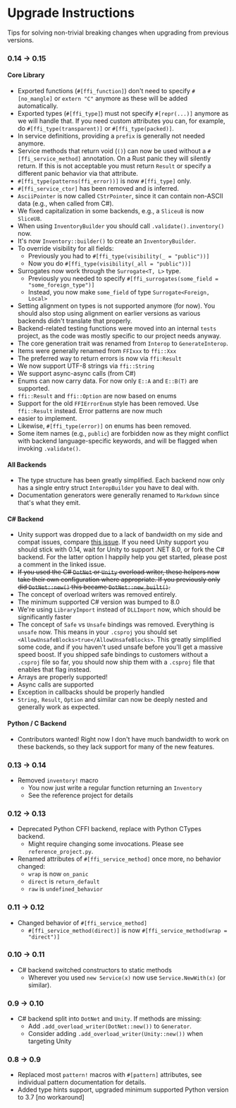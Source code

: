 # Upgrade Instructions

Tips for solving non-trivial breaking changes when upgrading from previous versions.

### 0.14 → 0.15

#### Core Library

- Exported functions (`#[ffi_function]`) don't need to specify `#[no_mangle]` or `extern "C"` anymore as these will be
  added automatically.
- Exported types (`#[ffi_type]`) must not specify `#[repr(...)]` anymore as we will handle that. If you need custom
  attributes you can, for example, do `#[ffi_type(transparent)]` or `#[ffi_type(packed)]`.
- In service definitions, providing a `prefix` is generally not needed anymore.
- Service methods that return void (`()`) can now be used without a `#[ffi_service_method]` annotation. On a Rust panic
  they will silently return. If this is not acceptable you must return `Result` or specify a different panic behavior
  via that attribute.
- `#[ffi_type(patterns(ffi_error))]` is now `#[ffi_type]` only.
- `#[ffi_service_ctor]` has been removed and is inferred.
- `AsciiPointer` is now called `CStrPointer`, since it can contain non-ASCII data (e.g., when called from C#).
- We fixed capitalization in some backends, e.g., a `Sliceu8` is now `SliceU8`.
- When using `InventoryBuilder` you should call `.validate().inventory()` now.
- It's now `Inventory::builder()` to create an `InventoryBuilder`.
- To override visibility for all fields:
    - Previously you had to `#[ffi_type(visibility(_ = "public"))]`
    - Now you do `#[ffi_type(visibility(_all = "public"))]`
- Surrogates now work through the `Surrogate<T, L>` type.
    - Previously you needed to specify `#[ffi_surrogates(some_field = "some_foreign_type")]`
    - Instead, you now make `some_field` of type `Surrogate<Foreign, Local>`
- Setting alignment on types is not supported anymore (for now). You should also stop using alignment on
  earlier versions as various backends didn't translate that properly.
- Backend-related testing functions were moved into an internal `tests` project, as the code was mostly specific to our
  project needs anyway.
- The core generation trait was renamed from `Interop` to `GenerateInterop`.
- Items were generally renamed from `FFIxxx` to `ffi::Xxx`
- The preferred way to return errors is now via `ffi:Result`
- We now support UTF-8 strings via `ffi::String`
- We support async-async calls (from C#)
- Enums can now carry data. For now only `E::A` and `E::B(T)` are supported.
- `ffi::Result` and `ffi::Option` are now based on enums
- Support for the old `FFIErrorEnum` style has been removed. Use `ffi::Result` instead. Error patterns are now much
- easier to implement.
- Likewise, `#[ffi_type(error)]` on enums has been removed.
- Some item names (e.g., `public`) are forbidden now as they might conflict with backend language-specific keywords, and
  will be flagged when invoking `.validate()`.

#### All Backends

- The type structure has been greatly simplified. Each backend now only has a single entry struct `InteropBuilder` you
  have to deal with.
- Documentation generators were generally renamed to `Markdown` since that's what they emit.

#### C# Backend

- Unity support was dropped due to a lack of bandwidth on my side and compat issues,
  compare [this issue](https://github.com/ralfbiedert/interoptopus/issues/133). If you need
  Unity support you should stick with 0.14, wait for Unity to support .NET 8.0, or fork the C# backend. For the latter
  option I happily help you get started, please post a comment in the linked issue.
- ~~If you used the C# `DotNet` or `Unity` overload writer, these helpers now take their own configuration
  where appropriate. If you previously only did `DotNet::new()` this became `DotNet::new_built()`.~~
- The concept of overload writers was removed entirely.
- The minimum supported C# version was bumped to 8.0
- We're using `LibraryImport` instead of `DLLImport` now, which should be significantly faster
- The concept of `Safe` vs `Unsafe` bindings was removed. Everything is `unsafe` now. This means in your
  `.csproj`
  you should set `<AllowUnsafeBlocks>true</AllowUnsafeBlocks>`. This greatly simplified some code, and if you haven't
  used unsafe before you'll get a massive speed boost. If you shipped safe bindings to customers without a `.csproj`
  file so far, you should now ship them with a `.csproj` file that enables that flag instead.
- Arrays are properly supported!
- Async calls are supported
- Exception in callbacks should be properly handled
- `String,` `Result`, `Option` and similar can now be deeply nested and generally work as expected.

#### Python / C Backend

- Contributors wanted! Right now I don't have much bandwidth to work on these backends, so they lack support for
  many of the new features.

### 0.13 → 0.14

- Removed `inventory!` macro
    - You now just write a regular function returning an `Inventory`
    - See the reference project for details

### 0.12 → 0.13

- Deprecated Python CFFI backend, replace with Python CTypes backend.
    - Might require changing some invocations. Please see `reference_project.py`.
- Renamed attributes of `#[ffi_service_method]` once more, no behavior changed:
    - `wrap` is now `on_panic`
    - `direct` is `return_default`
    - `raw` is `undefined_behavior`

### 0.11 → 0.12

- Changed behavior of `#[ffi_service_method]`
    - `#[ffi_service_method(direct)]` is now `#[ffi_service_method(wrap = "direct")]`

### 0.10 → 0.11

- C# backend switched constructors to static methods
    - Wherever you used `new Service(x)` now use `Service.NewWith(x)` (or similar).

### 0.9 → 0.10

- C# backend split into `DotNet` and `Unity`. If methods are missing:
    - Add `.add_overload_writer(DotNet::new())` to `Generator`.
    - Consider adding `.add_overload_writer(Unity::new())` when targeting Unity

### 0.8 → 0.9

- Replaced most `pattern!` macros with `#[pattern]` attributes, see individual pattern documentation for details.
- Added type hints support, upgraded minimum supported Python version to 3.7 [no workaround]

